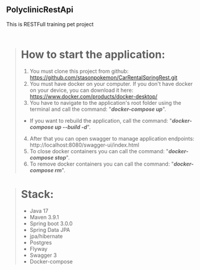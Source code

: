 <h2>PolyclinicRestApi</h2>
This is RESTFull training pet project
<br></br>

># How to start the application:
> 1. You must clone this project from github: https://github.com/stasonpokemon/CarRentalSpringRest.git
> 2. You must have docker on your computer. If you don't have docker on your device, you can download it here: https://www.docker.com/products/docker-desktop/
> 3. You have to navigate to the application's root folder using the terminal and call the command: "**_docker-compose up_**".
> * If you want to rebuild the application, call the command: "**_docker-compose up --build -d_**".
> 4. After that you can open swagger to manage application endpoints: http://localhost:8080/swagger-ui/index.html
> 5. To close docker containers you can call the command: "**_docker-compose stop_**".
> 6. To remove docker containers you can call the command: "**_docker-compose rm_**".


># Stack:
> - Java 17
> - Maven 3.9.1
> - Spring boot 3.0.0
> - Spring Data JPA
> - jpa/hibernate
> - Postgres
> - Flyway
> - Swagger 3
> - Docker-compose
